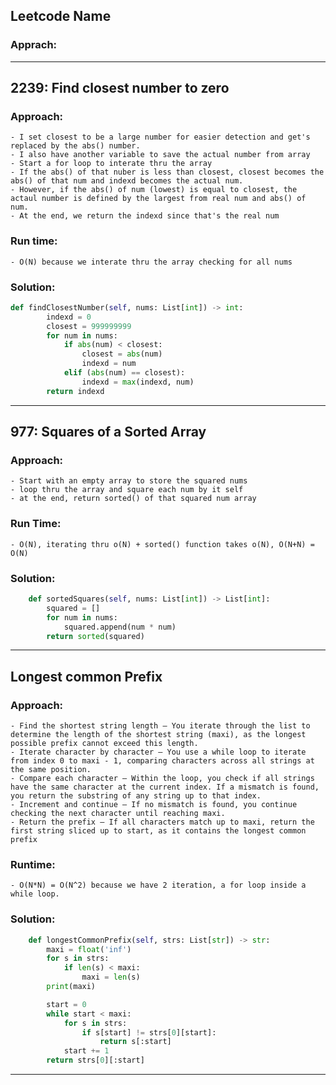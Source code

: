 ## Leetcode Name
### Apprach:


------------------
## 2239: Find closest number to zero
### Approach: 
    - I set closest to be a large number for easier detection and get's replaced by the abs() number. 
    - I also have another variable to save the actual number from array
    - Start a for loop to interate thru the array
    - If the abs() of that nuber is less than closest, closest becomes the abs() of that num and indexd becomes the actual num. 
    - However, if the abs() of num (lowest) is equal to closest, the actaul number is defined by the largest from real num and abs() of num.
    - At the end, we return the indexd since that's the real num

### Run time:
    - O(N) because we interate thru the array checking for all nums

### Solution:
```py
def findClosestNumber(self, nums: List[int]) -> int:
        indexd = 0
        closest = 999999999
        for num in nums:
            if abs(num) < closest:
                closest = abs(num)
                indexd = num
            elif (abs(num) == closest):
                indexd = max(indexd, num)
        return indexd
```
------------------
## 977: Squares of a Sorted Array
### Approach:
    - Start with an empty array to store the squared nums
    - loop thru the array and square each num by it self
    - at the end, return sorted() of that squared num array

### Run Time:
    - O(N), iterating thru o(N) + sorted() function takes o(N), O(N+N) = O(N)
### Solution:
```py
    def sortedSquares(self, nums: List[int]) -> List[int]:
        squared = []
        for num in nums:
            squared.append(num * num)
        return sorted(squared)
```

------------------
## Longest common Prefix
### Approach: 
    - Find the shortest string length – You iterate through the list to determine the length of the shortest string (maxi), as the longest possible prefix cannot exceed this length.
    - Iterate character by character – You use a while loop to iterate from index 0 to maxi - 1, comparing characters across all strings at the same position.
    - Compare each character – Within the loop, you check if all strings have the same character at the current index. If a mismatch is found, you return the substring of any string up to that index.
    - Increment and continue – If no mismatch is found, you continue checking the next character until reaching maxi.
    - Return the prefix – If all characters match up to maxi, return the first string sliced up to start, as it contains the longest common prefix

### Runtime:
    - O(N*N) = O(N^2) because we have 2 iteration, a for loop inside a while loop. 

### Solution:
```py
    def longestCommonPrefix(self, strs: List[str]) -> str:
        maxi = float('inf')
        for s in strs:
            if len(s) < maxi:
                maxi = len(s)
        print(maxi)

        start = 0
        while start < maxi:
            for s in strs:  
                if s[start] != strs[0][start]:
                    return s[:start]
            start += 1
        return strs[0][:start]
```


------------------

